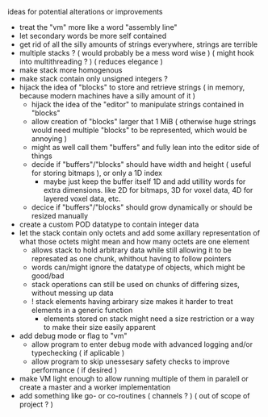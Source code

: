 ideas for potential alterations or improvements

- treat the "vm" more like a word "assembly line"
- let secondary words be more self contained
- get rid of all the silly amounts of strings everywhere, strings are terrible
- multiple stacks ? ( would probably be a mess word wise ) ( might hook into multithreading ? ) ( reduces elegance )
- make stack more homogenous
- make stack contain only unsigned integers ?
- hijack the idea of "blocks" to store and retrieve strings ( in memory, because modern machines have a silly amount of it )
  - hijack the idea of the "editor" to manipulate strings contained in "blocks"
  - allow creation of "blocks" larger that 1 MiB ( otherwise huge strings would need multiple "blocks" to be represented, which would be annoying )
  - might as well call them "buffers" and fully lean into the editor side of things
  - decide if "buffers"/"blocks" should have width and height ( useful for storing bitmaps ), or only a 1D index
    - maybe just keep the buffer itself 1D and add utillity words for extra dimensions. like 2D for bitmaps, 3D for voxel data, 4D for layered voxel data, etc.
  - decice if "buffers"/"blocks" should grow dynamically or should be resized manually
- create a custom POD datatype to contain integer data
- let the stack contain only octets and add some axillary representation of what those octets might mean and how many octets are one element
  - allows stack to hold arbitrary data while still allowing it to be represated as one chunk, whithout having to follow pointers
  - words can/might ignore the datatype of objects, which might be good/bad
  - stack operations can still be used on chunks of differing sizes, without messing up data
  - ! stack elements having arbirary size makes it harder to treat elements in a generic function
    - elements stored on stack might need a size restriction or a way to make their size easily apparent
- add debug mode or flag to "vm"
  - allow program to enter debug mode with advanced logging and/or typechecking ( if aplicable )
  - allow program to skip unessesary safety checks to improve performance ( if desired )
- make VM light enough to allow running multiple of them in paralell or create a master and a worker implementation
- add something like  go- or co-routines ( channels ? ) ( out of scope of project ? )
